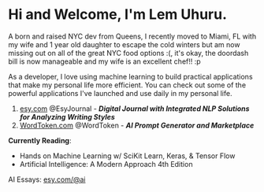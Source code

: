 # Hi and Welcome, I'm Lem Uhuru. 

A born and raised NYC dev from Queens, I recently moved to Miami, FL with my wife and 1 year old daughter to escape the cold winters but am now missing out on all of the great NYC food options :(, it's okay, the doordash bill is now manageable and my wife is an excellent chef!! :p


As a developer, I love using machine learning to build practical applications that make my personal life more efficient. You can check out some of the powerful applications I've launched and use daily in my personal life.


1. [esy.com][EsyHome] @EsyJournal - ***Digital Journal with Integrated NLP Solutions for Analyzing Writing Styles***
2. [WordToken.com][WordTokenHome] @WordToken - ***AI Prompt Generator and Marketplace***
<!-- 3. [BankofDeFi.com][BankofDeFiHome] @BankofDeFi - ***Hybrid Fintech Software*** -->


**Currently Reading**:
* Hands on Machine Learning w/ SciKit Learn, Keras, & Tensor Flow
* Artificial Intelligence: A Modern Approach 4th Edition


AI Essays: [esy.com/@ai][EsyEdu]


[EsyHome]: https://www.esy.com/
[EsyEdu]: https://www.esy.com/@ai
[WordTokenHome]: https://www.wordtoken.com
[BankofDeFiHome]: https://www.bankofdefi.com
[TwitterProfile]: https://twitter.com/EsyJournal
